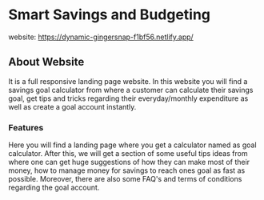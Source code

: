 # Smart Savings and Budgeting

website: https://dynamic-gingersnap-f1bf56.netlify.app/
## About Website

It is a full responsive landing page website. In this website you will find a savings goal calculator from where a customer can calculate their savings goal, get tips and tricks regarding their everyday/monthly expenditure as well as create a goal account instantly. 

### Features

Here you will find a landing page where you get a calculator named as goal calculator. After this, we will get a section of some useful tips ideas from where one can get huge suggestions of how they can make most of their money, how to manage money for savings to reach ones goal as fast as possible. Moreover, there are also some FAQ's and terms of conditions regarding the goal account. 



